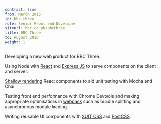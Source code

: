 ```yaml
---
contract: true
from: March 2015
id: bbc-three
role: Senior Front end Developer
siteurl: bbc.co.uk/bbcthree
title: BBC Three
to: August 2016
weight: 1
---
```


Developing a new web product for BBC Three.

Using Node with [React](https://facebook.github.io/react/) and [Express
JS](http://expressjs.com/) to serve components on the client and server.

[Shallow
rendering](http://simonsmith.io/unit-testing-react-components-without-a-dom/)
React components to aid unit testing with Mocha and Chai.

Testing front end performance with Chrome Devtools and making appropriate
optimisations in [webpack](http://webpack.github.io/) such as bundle
splitting and asynchronous module loading.

Writing reusable UI components with [SUIT CSS](http://suitcss.github.io/)
and [PostCSS](https://github.com/postcss/postcss).
